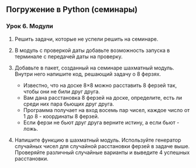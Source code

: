 ## Погружение в Python (семинары)
### Урок 6. Модули

1. Решить задачи, которые не успели решить на семинаре.

2. В модуль с проверкой даты добавьте возможность запуска в терминале с передачей даты на
проверку.

3. Добавьте в пакет, созданный на семинаре шахматный модуль. Внутри него напишите код,
решающий задачу о 8 ферзях.
   * Известно, что на доске 8×8 можно расставить 8 ферзей так, чтобы они не били друг друга. 
   * Вам дана расстановка 8 ферзей на доске, определите, есть ли среди них пара бьющих друг друга. 
   * Программа получает на вход восемь пар чисел, каждое число от 1 до 8 - координаты 8 ферзей. 
   * Если ферзи не бьют друг друга верните истину, а если бьют - ложь.

4. Напишите функцию в шахматный модуль. Используйте генератор случайных чисел для
случайной расстановки ферзей в задаче выше. Проверяйте различный случайные варианты и
выведите 4 успешных расстановки.